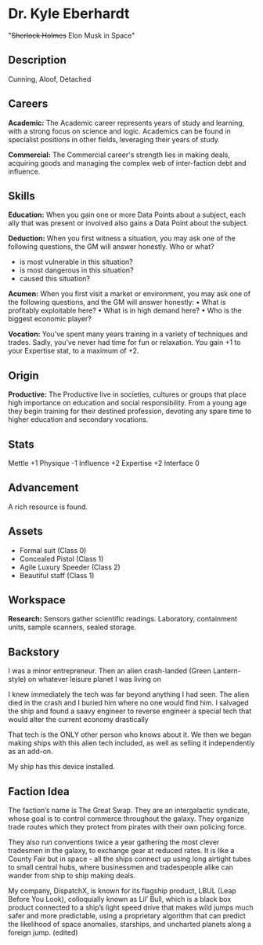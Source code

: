 # Dr. Kyle Eberhardt

"~~Sherlock Holmes~~ Elon Musk in Space"

## Description 
Cunning, Aloof, Detached

## Careers
**Academic:** The Academic career represents years of study and learning, with a strong focus on science and logic. Academics can be found in specialist positions in other fields, leveraging their years of study.

**Commercial:** The Commercial career's strength lies in making deals, acquiring goods and managing the complex web of inter-faction debt and influence.

## Skills
**Education:** When you gain one or more Data Points about a subject, each ally that was present or involved also gains a Data Point about the subject.

**Deduction:** When you first witness a situation, you may ask one of the following questions, the GM will answer honestly.
Who or what?
* is most vulnerable in this situation?
* is most dangerous in this situation?
* caused this situation?

**Acumen:** When you first visit a market or environment, you may ask one of the following questions, and the GM will answer honestly:
• What is profitably exploitable here? • What is in high demand here?
• Who is the biggest economic player?

**Vocation:** You've spent many years training in a variety of techniques and trades.
Sadly, you've never had time for fun or relaxation. You gain +1 to your Expertise stat, to a maximum of +2.

## Origin
**Productive:** The Productive live in societies, cultures or groups that place high importance on education and social responsibility. From a young age they begin training for their destined profession, devoting any spare time to higher education and secondary vocations.

## Stats
Mettle +1
Physique -1
Influence +2
Expertise +2
Interface 0

## Advancement
A rich resource is found.

## Assets
* Formal suit (Class 0)
* Concealed Pistol (Class 1)
* Agile Luxury Speeder (Class 2)
* Beautiful staff (Class 1)

## Workspace
**Research:** Sensors gather scientific readings. Laboratory, containment units, sample scanners, sealed storage.

## Backstory
I was a minor entrepreneur. Then an alien crash-landed (Green Lantern-style) on whatever leisure planet I was living on

I knew immediately the tech was far beyond anything I had seen. The alien died in the crash and I buried him where no one would find him.
I salvaged the ship and found a saavy engineer to reverse engineer a special tech that would alter the current economy drastically

That tech is the ONLY other person who knows about it.
We then we began making ships with this alien tech included, as well as selling it independently as an add-on.

My ship has this device installed.

## Faction Idea
The faction’s name is The Great Swap. They are an intergalactic syndicate, whose goal is to control commerce throughout the galaxy. They organize trade routes which they protect from pirates with their own policing force.

They also run conventions twice a year gathering the most clever tradesmen in the galaxy, to exchange gear at reduced rates. It is like a County Fair but in space - all the ships connect up using long airtight tubes to small central hubs, where businessmen and tradespeople alike can wander from ship to ship making deals.

My company, DispatchX, is known for its flagship product, LBUL (Leap Before You Look), colloquially known as Lil’ Bull, which is a black box product connected to a ship’s light speed drive that makes wild jumps much safer and more predictable, using a proprietary algorithm that can predict the likelihood of space anomalies, starships, and uncharted planets along a foreign jump. (edited)
